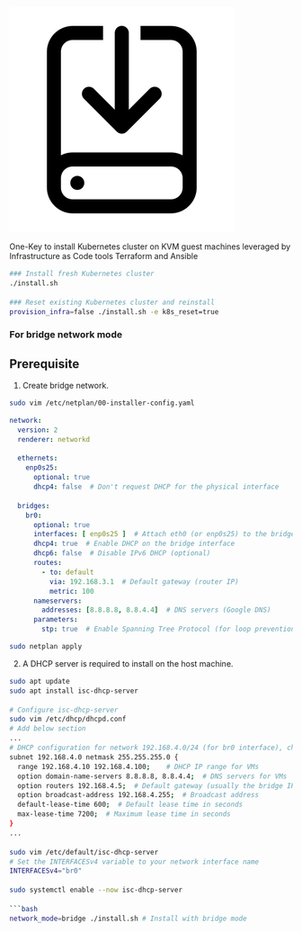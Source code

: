 
![Project Logo](images/installer.svg)

One-Key to install Kubernetes cluster on KVM guest machines leveraged by Infrastructure as Code tools Terraform and Ansible

```bash
### Install fresh Kubernetes cluster
./install.sh 

### Reset existing Kubernetes cluster and reinstall
provision_infra=false ./install.sh -e k8s_reset=true
```
### For bridge network mode
## Prerequisite
1. Create bridge network.
``` bash
sudo vim /etc/netplan/00-installer-config.yaml
```

```yaml
network:
  version: 2
  renderer: networkd

  ethernets:
    enp0s25:
      optional: true
      dhcp4: false  # Don't request DHCP for the physical interface

  bridges:
    br0:
      optional: true
      interfaces: [ enp0s25 ]  # Attach eth0 (or enp0s25) to the bridge
      dhcp4: true  # Enable DHCP on the bridge interface
      dhcp6: false  # Disable IPv6 DHCP (optional)
      routes:
        - to: default
          via: 192.168.3.1  # Default gateway (router IP)
          metric: 100
      nameservers:
        addresses: [8.8.8.8, 8.8.4.4]  # DNS servers (Google DNS)
      parameters:
        stp: true  # Enable Spanning Tree Protocol (for loop prevention, optional)

```
``` bash
sudo netplan apply
```

2. A DHCP server is required to install on the host machine.

```bash
sudo apt update
sudo apt install isc-dhcp-server

# Configure isc-dhcp-server
sudo vim /etc/dhcp/dhcpd.conf
# Add below section
...
# DHCP configuration for network 192.168.4.0/24 (for br0 interface), change with yours ips
subnet 192.168.4.0 netmask 255.255.255.0 {
  range 192.168.4.10 192.168.4.100;    # DHCP IP range for VMs
  option domain-name-servers 8.8.8.8, 8.8.4.4;  # DNS servers for VMs
  option routers 192.168.4.5;  # Default gateway (usually the bridge IP)
  option broadcast-address 192.168.4.255;  # Broadcast address
  default-lease-time 600;  # Default lease time in seconds
  max-lease-time 7200;  # Maximum lease time in seconds
}
...

sudo vim /etc/default/isc-dhcp-server
# Set the INTERFACESv4 variable to your network interface name
INTERFACESv4="br0"

sudo systemctl enable --now isc-dhcp-server

```bash
network_mode=bridge ./install.sh # Install with bridge mode
```

